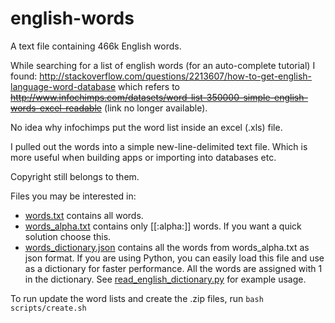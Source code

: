 english-words
=============

A text file containing 466k English words.

While searching for a list of english words (for an auto-complete tutorial)
I found: http://stackoverflow.com/questions/2213607/how-to-get-english-language-word-database which refers to ~~http://www.infochimps.com/datasets/word-list-350000-simple-english-words-excel-readable~~ (link no longer available).

No idea why infochimps put the word list inside an excel (.xls) file.

I pulled out the words into a simple new-line-delimited text file.
Which is more useful when building apps or importing into databases etc.

Copyright still belongs to them.

Files you may be interested in:

-  [words.txt](words.txt) contains all words.
-  [words_alpha.txt](words_alpha.txt) contains only [[:alpha:]] words. If you want a quick solution choose this.
-  [words_dictionary.json](words_dictionary.json) contains all the words from words_alpha.txt as json format.
If you are using Python, you can easily load this file and use as a dictionary for faster performance. All the words are assigned with 1 in the dictionary.
See [read_english_dictionary.py](read_english_dictionary.py) for example usage.

To run update the word lists and create the .zip files, run `bash scripts/create.sh`
